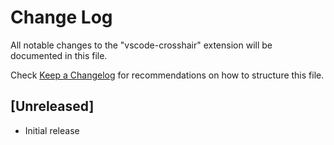 # Change Log
All notable changes to the "vscode-crosshair" extension will be documented in this file.

Check [Keep a Changelog](http://keepachangelog.com/) for recommendations on how to structure this file.

## [Unreleased]
- Initial release